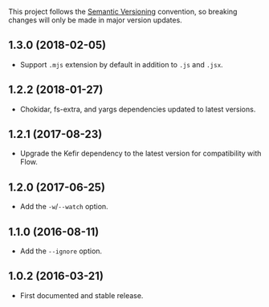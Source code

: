 This project follows the [Semantic Versioning](https://semver.org/) convention,
so breaking changes will only be made in major version updates.

## 1.3.0 (2018-02-05)

* Support `.mjs` extension by default in addition to `.js` and `.jsx`.

## 1.2.2 (2018-01-27)

* Chokidar, fs-extra, and yargs dependencies updated to latest versions.

## 1.2.1 (2017-08-23)

* Upgrade the Kefir dependency to the latest version for compatibility with Flow.

## 1.2.0 (2017-06-25)

* Add the `-w`/`--watch` option.

## 1.1.0 (2016-08-11)

* Add the `--ignore` option.

## 1.0.2 (2016-03-21)

* First documented and stable release.
